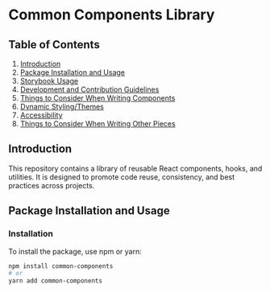 # Common Components Library

## Table of Contents
1. [Introduction](#introduction)
2. [Package Installation and Usage](#package-installation-and-usage)
3. [Storybook Usage](#storybook-usage)
4. [Development and Contribution Guidelines](#development-and-contribution-guidelines)
5. [Things to Consider When Writing Components](#things-to-consider-when-writing-components)
6. [Dynamic Styling/Themes](#dynamic-stylingthemes)
7. [Accessibility](#accessibility)
8. [Things to Consider When Writing Other Pieces](#things-to-consider-when-writing-other-pieces)

## Introduction
This repository contains a library of reusable React components, hooks, and utilities. It is designed to promote code reuse, consistency, and best practices across projects.

## Package Installation and Usage
### Installation
To install the package, use npm or yarn:
```bash
npm install common-components
# or
yarn add common-components
